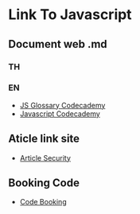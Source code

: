 # Link To Javascript

## Document web .md

### TH


### EN

- [JS Glossary Codecademy](/javascript/JS-Glossary-Codecademy.md)
- [Javascript Codecademy](/javascript/JS-JavaScript-Codecademy.md)

## Aticle link site

- [Article Security](/javascript/MDArticle.md)

## Booking Code

- [Code Booking](/javascript/BC.md)
